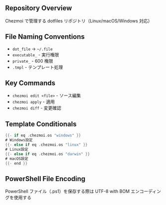 ## Repository Overview

Chezmoi で管理する dotfiles リポジトリ（Linux/macOS/Windows 対応）

## File Naming Conventions

- `dot_file` → `~/.file`
- `executable_` - 実行権限
- `private_` - 600 権限
- `.tmpl` - テンプレート処理

## Key Commands

- `chezmoi edit <file>` - ソース編集
- `chezmoi apply` - 適用
- `chezmoi diff` - 変更確認

## Template Conditionals

```go
{{- if eq .chezmoi.os "windows" }}
# Windows設定
{{- else if eq .chezmoi.os "linux" }}
# Linux設定
{{- else if eq .chezmoi.os "darwin" }}
# macOS設定
{{- end }}
```

## PowerShell File Encoding

PowerShell ファイル（.ps1）を保存する際は UTF-8 with BOM エンコーディングを使用する
